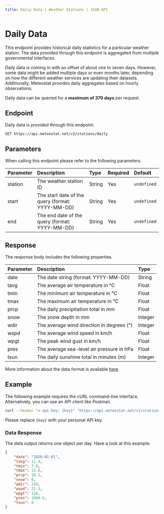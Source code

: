 ```yaml
---
title: Daily Data | Weather Stations | JSON API
---
```


# Daily Data

This endpoint provides historical daily statistics for a particular weather station. The data provided through this endpoint is aggregated from multiple governmental interfaces.

Daily data is coming in with an offset of about one to seven days. However, some data might be added multiple days or even months later, depending on how the different weather services are updating their datasets. Additionally, Meteostat provides daily aggregates based on hourly observations.

Daily data can be queried for a **maximum of 370 days** per request.

## Endpoint

Daily data is provided through this endpoint:

```
GET https://api.meteostat.net/v2/stations/daily
```

## Parameters

When calling this endpoint please refer to the following parameters.

| **Parameter** | **Description**                                  | **Type** | **Required** | **Default** |
|:--------------|:-------------------------------------------------|:---------|:-------------|:------------|
| station       | The weather station ID                           | String   | Yes          | `undefined` |
| start         | The start date of the query (format: YYYY-MM-DD) | String   | Yes          | `undefined` |
| end           | The end date of the query (format: YYYY-MM-DD)   | String   | Yes          | `undefined` |

## Response

The response body includes the following properties.

| **Parameter** | **Description**                           | **Type** |
|:--------------|:------------------------------------------|:---------|
| date          | The date string (format: YYYY-MM-DD)      | String   |
| tavg          | The average air temperature in °C         | Float    |
| tmin          | The minimum air temperature in °C         | Float    |
| tmax          | The maximum air temperature in °C         | Float    |
| prcp          | The daily precipitation total in mm       | Float    |
| snow          | The snow depth in mm                      | Integer  |
| wdir          | The average wind direction in degrees (°) | Integer  |
| wspd          | The average wind speed in km/h            | Float    |
| wpgt          | The peak wind gust in km/h                | Float    |
| pres          | The average sea-level air pressure in hPa | Float    |
| tsun          | The daily sunshine total in minutes (m)   | Integer  |

More information about the data format is available [here](/docs/formats.html).

## Example

The following example requires the cURL command-line interface. Alternatively, you can use an API client like Postman.

```sh
curl --header "x-api-key: {key}" "https://api.meteostat.net/v2/stations/daily?station=68816&start=2019-06-01&end=2019-06-30"
```

Please replace `{key}` with your personal API key.

### Data Response

The data output returns one object per day. Have a look at this example:

```json
{
	"date": "2020-02-01",
	"tavg": 11.4,
	"tmin": 7.8,
	"tmax": 12.8,
	"prcp": 10.1,
	"snow": 0,
	"wdir": 210,
	"wspd": 22.3,
	"wpgt": 126,
	"pres": 1009.6,
	"tsun": 0
}
```
